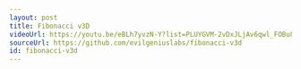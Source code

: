 ```yaml
---
layout: post
title: Fibonacci v3D
videoUrl: https://youtu.be/eBLh7yvzN-Y?list=PLUYGVM-2vDxJLjAv6qwl_FOBu8xzAoJL4
sourceUrl: https://github.com/evilgeniuslabs/fibonacci-v3d
id: fibonacci-v3d
---
```

